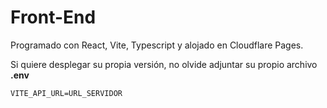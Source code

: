 # Front-End

Programado con React, Vite, Typescript y alojado en Cloudflare Pages.

Si quiere desplegar su propia versión, no olvide adjuntar su propio archivo **.env**

```
VITE_API_URL=URL_SERVIDOR
```
